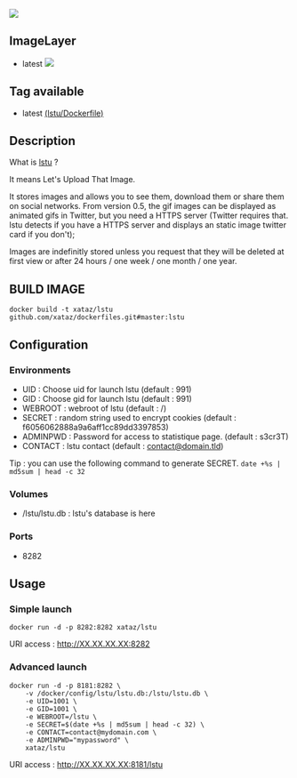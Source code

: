 ![](https://git.framasoft.org/uploads/project/avatar/5/lstu.png)

## ImageLayer
* latest [![](https://badge.imagelayers.io/xataz/lstu:latest.svg)](https://imagelayers.io/?images=xataz/lstu:latest 'Get your own badge on imagelayers.io')

## Tag available
* latest [(lstu/Dockerfile)](https://github.com/xataz/dockerfiles/blob/master/lstu/Dockerfile)

## Description
What is [lstu](https://git.framasoft.org/luc/lstu) ?

It means Let's Upload That Image.

It stores images and allows you to see them, download them or share them on social networks. From version 0.5, the gif images can be displayed as animated gifs in Twitter, but you need a HTTPS server (Twitter requires that. lstu detects if you have a HTTPS server and displays an static image twitter card if you don't);

Images are indefinitly stored unless you request that they will be deleted at first view or after 24 hours / one week / one month / one year.

## BUILD IMAGE

```shell
docker build -t xataz/lstu github.com/xataz/dockerfiles.git#master:lstu
```

## Configuration
### Environments
* UID : Choose uid for launch lstu (default : 991)
* GID : Choose gid for launch lstu (default : 991)
* WEBROOT : webroot of lstu (default : /)
* SECRET : random string used to encrypt cookies (default : f6056062888a9a6aff1cc89dd3397853)
* ADMINPWD : Password for access to statistique page. (default : s3cr3T)
* CONTACT : lstu contact (default : contact@domain.tld)

Tip : you can use the following command to generate SECRET. `date +%s | md5sum | head -c 32`

### Volumes
* /lstu/lstu.db : lstu's database is here

### Ports
* 8282

## Usage
### Simple launch
```shell
docker run -d -p 8282:8282 xataz/lstu
```
URI access : http://XX.XX.XX.XX:8282

### Advanced launch
```shell
docker run -d -p 8181:8282 \
	-v /docker/config/lstu/lstu.db:/lstu/lstu.db \
	-e UID=1001 \
	-e GID=1001 \
    -e WEBROOT=/lstu \
    -e SECRET=$(date +%s | md5sum | head -c 32) \
    -e CONTACT=contact@mydomain.com \
    -e ADMINPWD="mypassword" \
	xataz/lstu
```
URI access : http://XX.XX.XX.XX:8181/lstu
